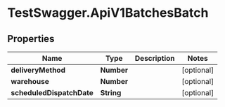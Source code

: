 # TestSwagger.ApiV1BatchesBatch

## Properties

Name | Type | Description | Notes
------------ | ------------- | ------------- | -------------
**deliveryMethod** | **Number** |  | [optional] 
**warehouse** | **Number** |  | [optional] 
**scheduledDispatchDate** | **String** |  | [optional] 


